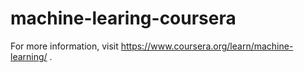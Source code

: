 # machine-learing-coursera

For more information, visit https://www.coursera.org/learn/machine-learning/ .
